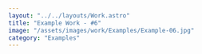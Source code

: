 ```yaml
---
layout: "../../layouts/Work.astro"
title: "Example Work - #6"
image: "/assets/images/work/Examples/Example-06.jpg"
category: "Examples"
---
```

